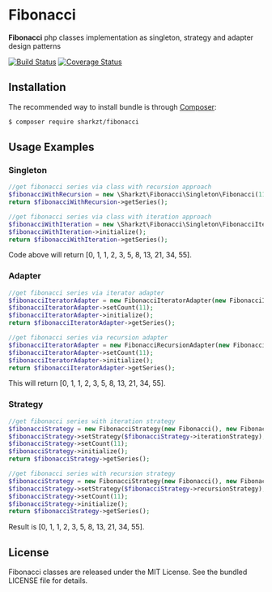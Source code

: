 Fibonacci
===========

**Fibonacci** php classes implementation as singleton, strategy and adapter design patterns

[![Build Status](https://travis-ci.org/Sharkzt/Fibonacci.svg?branch=master)](https://travis-ci.org/Sharkzt/Fibonacci)
[![Coverage Status](https://coveralls.io/repos/github/Sharkzt/Fibonacci/badge.svg)](https://coveralls.io/github/Sharkzt/Fibonacci)

Installation
------------

The recommended way to install bundle is through
[Composer](http://getcomposer.org/):

```bash
$ composer require sharkzt/fibonacci
```


Usage Examples
--------------

### Singleton

``` php
//get fibonacci series via class with recursion approach
$fibonacciWithRecursion = new \Sharkzt\Fibonacci\Singleton\Fibonacci(11);
return $fibonacciWithRecursion->getSeries();

//get fibonacci series via class with iteration approach 
$fibonacciWithIteration = new \Sharkzt\Fibonacci\Singleton\FibonacciIterator(11);
$fibonacciWithIteration->initialize();
return $fibonacciWithIteration->getSeries();

```

Code above will return [0, 1, 1, 2, 3, 5, 8, 13, 21, 34, 55].

### Adapter

``` php
//get fibonacci series via iterator adapter
$fibonacciIteratorAdapter = new FibonacciIteratorAdapter(new FibonacciIterator());
$fibonacciIteratorAdapter->setCount(11);
$fibonacciIteratorAdapter->initialize();
return $fibonacciIteratorAdapter->getSeries();

//get fibonacci series via recursion adapter
$fibonacciIteratorAdapter = new FibonacciRecursionAdapter(new Fibonacci());
$fibonacciIteratorAdapter->setCount(11);
$fibonacciIteratorAdapter->initialize();
return $fibonacciIteratorAdapter->getSeries();

```

This will return [0, 1, 1, 2, 3, 5, 8, 13, 21, 34, 55].

### Strategy

``` php
//get fibonacci series with iteration strategy
$fibonacciStrategy = new FibonacciStrategy(new Fibonacci(), new FibonacciIterator());
$fibonacciStrategy->setStrategy($fibonacciStrategy->iterationStrategy);
$fibonacciStrategy->setCount(11);
$fibonacciStrategy->initialize();
return $fibonacciStrategy->getSeries();

//get fibonacci series with recursion strategy
$fibonacciStrategy = new FibonacciStrategy(new Fibonacci(), new FibonacciIterator());
$fibonacciStrategy->setStrategy($fibonacciStrategy->recursionStrategy);
$fibonacciStrategy->setCount(11);
$fibonacciStrategy->initialize();
return $fibonacciStrategy->getSeries();

```

Result is [0, 1, 1, 2, 3, 5, 8, 13, 21, 34, 55].

License
-------

Fibonacci classes are released under the MIT License. See the bundled LICENSE file for
details.
